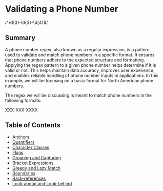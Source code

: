 # Validating a Phone Number

/^\d{3}-\d{3}-\d{4}$/

## Summary

A phone number regex, also known as a regular expression, is a pattern used to validate and match phone numbers in a specific format. It ensures that phone numbers adhere to the expected structure and formatting. Applying the regex pattern to a given phone number helps determine if it is valid or not. This helps maintain data accuracy, improves user experience, and enables reliable handling of phone number inputs in applications. In this example, we will be focusing on a basic format for North American phone numbers.

The regex we will be discussing is meant to match phone numbers in the following formats:

XXX-XXX-XXXX

## Table of Contents

- [Anchors](#anchors)
- [Quantifiers](#quantifiers)
- [Character Classes](#character-classes)
- [Flags](#flags)
- [Grouping and Capturing](#grouping-and-capturing)
- [Bracket Expressions](#bracket-expressions)
- [Greedy and Lazy Match](#greedy-and-lazy-match)
- [Boundaries](#boundaries)
- [Back-references](#back-references)
- [Look-ahead and Look-behind](#look-ahead-and-look-behind)